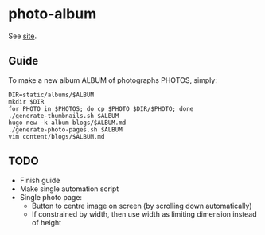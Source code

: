 # photo-album

See [site](https://eidoom.github.io/photo-album-site/).

## Guide 

To make a new album ALBUM of photographs PHOTOS, simply:
```
DIR=static/albums/$ALBUM
mkdir $DIR
for PHOTO in $PHOTOS; do cp $PHOTO $DIR/$PHOTO; done
./generate-thumbnails.sh $ALBUM
hugo new -k album blogs/$ALBUM.md
./generate-photo-pages.sh $ALBUM
vim content/blogs/$ALBUM.md
```

## TODO
* Finish guide
* Make single automation script
* Single photo page:
	* Button to centre image on screen (by scrolling down automatically)
	* If constrained by width, then use width as limiting dimension instead of height
